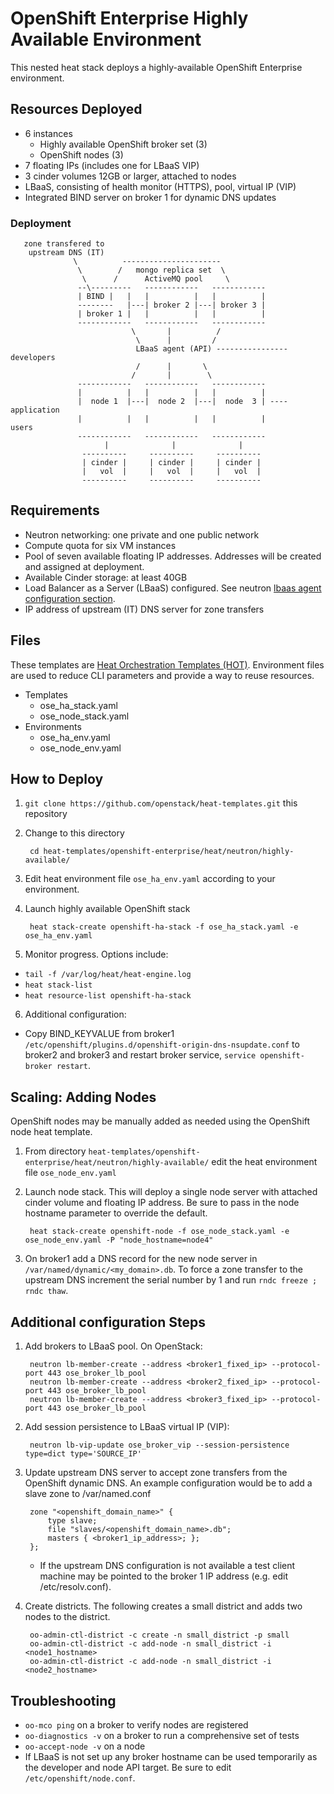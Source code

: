 # OpenShift Enterprise Highly Available Environment
This nested heat stack deploys a highly-available OpenShift Enterprise environment.

## Resources Deployed
* 6 instances
  * Highly available OpenShift broker set (3)
  * OpenShift nodes (3)
* 7 floating IPs (includes one for LBaaS VIP)
* 3 cinder volumes 12GB or larger, attached to nodes
* LBaaS, consisting of health monitor (HTTPS), pool, virtual IP (VIP)
* Integrated BIND server on broker 1 for dynamic DNS updates

### Deployment



       zone transfered to
        upstream DNS (IT)
                  \          ----------------------
                   \        /   mongo replica set  \
                    \      /      ActiveMQ pool     \
                   --\---------   ------------   ------------
                   | BIND |   |   |          |   |          |
                   --------   |---| broker 2 |---| broker 3 |
                   | broker 1 |   |          |   |          |
                   ------------   ------------   ------------
                               \       |          /
                                \      |         /
                                LBaaS agent (API) ---------------- developers
                                /      |       \
                               /       |        \
                   ------------   ------------   ------------
                   |          |   |          |   |          |
                   |  node 1  |---|  node 2  |---|  node  3 | ---- application
                   |          |   |          |   |          |         users
                   ------------   ------------   ------------
                         |              |              |
                    ----------     ----------     ----------
                    | cinder |     | cinder |     | cinder |
                    |   vol  |     |   vol  |     |   vol  |
                    ----------     ----------     ----------



## Requirements
* Neutron networking: one private and one public network
* Compute quota for six VM instances
* Pool of seven available floating IP addresses. Addresses will be created and assigned at deployment.
* Available Cinder storage: at least 40GB
* Load Balancer as a Server (LBaaS) configured. See neutron [lbaas agent configuration section](http://openstack.redhat.com/LBaaS).
* IP address of upstream (IT) DNS server for zone transfers

## Files
These templates are [Heat Orchestration Templates (HOT)](http://docs.openstack.org/developer/heat/template_guide/environment.html). Environment files are used to reduce CLI parameters and provide a way to reuse resources.

* Templates
  * ose_ha_stack.yaml
  * ose_node_stack.yaml
* Environments
  * ose_ha_env.yaml
  * ose_node_env.yaml

## How to Deploy
1. `git clone https://github.com/openstack/heat-templates.git` this repository
2. Change to this directory

        cd heat-templates/openshift-enterprise/heat/neutron/highly-available/

3. Edit heat environment file `ose_ha_env.yaml` according to your environment.
4. Launch highly available OpenShift stack

        heat stack-create openshift-ha-stack -f ose_ha_stack.yaml -e ose_ha_env.yaml

5. Monitor progress. Options include:
  * `tail -f /var/log/heat/heat-engine.log`
  * `heat stack-list`
  * `heat resource-list openshift-ha-stack`
6. Additional configuration:
  * Copy BIND_KEYVALUE from broker1 `/etc/openshift/plugins.d/openshift-origin-dns-nsupdate.conf` to broker2 and broker3 and restart broker service, `service openshift-broker restart`.

## Scaling: Adding Nodes

OpenShift nodes may be manually added as needed using the OpenShift node heat template.

1. From directory `heat-templates/openshift-enterprise/heat/neutron/highly-available/` edit the heat environment file `ose_node_env.yaml`
2. Launch node stack. This will deploy a single node server with attached cinder volume and floating IP address. Be sure to pass in the node hostname parameter to override the default.

        heat stack-create openshift-node -f ose_node_stack.yaml -e ose_node_env.yaml -P "node_hostname=node4"

3. On broker1 add a DNS record for the new node server in `/var/named/dynamic/<my_domain>.db`. To force a zone transfer to the upstream DNS increment the serial number by 1 and run `rndc freeze ; rndc thaw`.

## Additional configuration Steps

1. Add brokers to LBaaS pool. On OpenStack:

        neutron lb-member-create --address <broker1_fixed_ip> --protocol-port 443 ose_broker_lb_pool
        neutron lb-member-create --address <broker2_fixed_ip> --protocol-port 443 ose_broker_lb_pool
        neutron lb-member-create --address <broker3_fixed_ip> --protocol-port 443 ose_broker_lb_pool

2. Add session persistence to LBaaS virtual IP (VIP):

        neutron lb-vip-update ose_broker_vip --session-persistence type=dict type='SOURCE_IP'

3. Update upstream DNS server to accept zone transfers from the OpenShift dynamic DNS. An example configuration would be to add a slave zone to /var/named.conf


        zone "<openshift_domain_name>" {
            type slave;
            file "slaves/<openshift_domain_name>.db";
            masters { <broker1_ip_address>; };
        };


    * If the upstream DNS configuration is not available a test client machine may be pointed to the broker 1 IP address (e.g. edit /etc/resolv.conf).

4. Create districts. The following creates a small district and adds two nodes to the district.

        oo-admin-ctl-district -c create -n small_district -p small
        oo-admin-ctl-district -c add-node -n small_district -i <node1_hostname>
        oo-admin-ctl-district -c add-node -n small_district -i <node2_hostname>

## Troubleshooting
* `oo-mco ping` on a broker to verify nodes are registered
* `oo-diagnostics -v` on a broker to run a comprehensive set of tests
* `oo-accept-node -v` on a node
* If LBaaS is not set up any broker hostname can be used temporarily as the developer and node API target. Be sure to edit `/etc/openshift/node.conf`.
